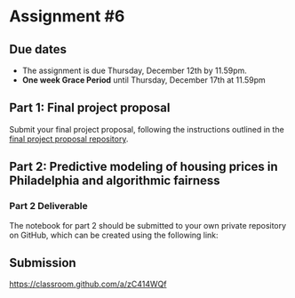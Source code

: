 # Assignment #6

## Due dates

- The assignment is due Thursday, December 12th by 11.59pm.
- **One week Grace Period** until Thursday, December 17th at 11.59pm

## Part 1: Final project proposal

Submit your final project proposal, following the instructions outlined
in the [final project proposal repository](https://github.com/musa-550-fall-2024/finalProjectProposal).

## Part 2: Predictive modeling of housing prices in Philadelphia and algorithmic fairness

### Part 2 Deliverable

The notebook for part 2 should be submitted to your own private repository on GitHub, 
which can be created using the following link:

## Submission

https://classroom.github.com/a/zC414WQf
